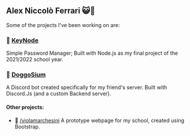 ## Alex Niccolò Ferrari 😺🥪

Some of the projects I've been working on are:

### 🔐 [KeyNode](https://github.com/alex65ferrari/KeyNode)
Simple Password Manager; Built with Node.js as my final project of the 2021/2022 school year. 

### 🐶 [DoggoSium](https://github.com/alex65ferrari/DoggoSium)
A Discord bot created specifically for my friend's server. Built with Discord.Js (and a custom Backend server).


#### Other projects:

- 🏫 [/violamarchesini](https://github.com/alex65ferrari/violamarchesini) A prototype webpage for my school, created using Bootstrap.
